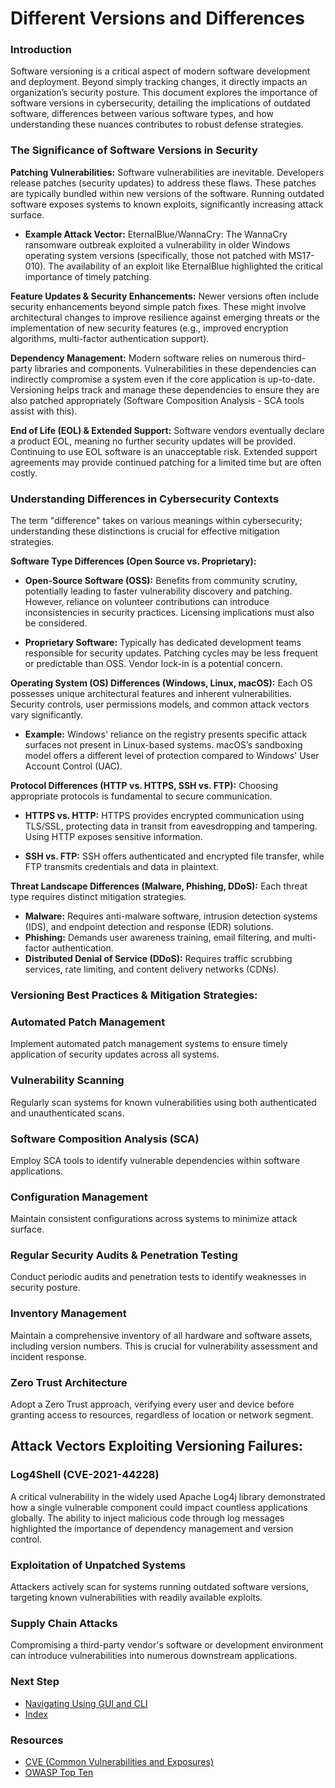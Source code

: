 # Different Versions and Differences
### Introduction
Software versioning is a critical aspect of modern software development and deployment. Beyond simply tracking changes, it directly impacts an organization’s security posture. This document explores the importance of software versions in cybersecurity, detailing the implications of outdated software, differences between various software types, and how understanding these nuances contributes to robust defense strategies.

### The Significance of Software Versions in Security

**Patching Vulnerabilities:** Software vulnerabilities are inevitable. Developers release patches (security updates) to address these flaws. These patches are typically bundled within new versions of the software. Running outdated software exposes systems to known exploits, significantly increasing attack surface.
  - **Example Attack Vector:** EternalBlue/WannaCry: The WannaCry ransomware outbreak exploited a vulnerability in older Windows operating system versions (specifically, those not patched with MS17-010). The availability of an exploit like EternalBlue highlighted the critical importance of timely patching.

**Feature Updates & Security Enhancements:** Newer versions often include security enhancements beyond simple patch fixes. These might involve architectural changes to improve resilience against emerging threats or the implementation of new security features (e.g., improved encryption algorithms, multi-factor authentication support).

**Dependency Management:** Modern software relies on numerous third-party libraries and components. Vulnerabilities in these dependencies can indirectly compromise a system even if the core application is up-to-date. Versioning helps track and manage these dependencies to ensure they are also patched appropriately (Software Composition Analysis - SCA tools assist with this).

**End of Life (EOL) & Extended Support:** Software vendors eventually declare a product EOL, meaning no further security updates will be provided. Continuing to use EOL software is an unacceptable risk. Extended support agreements may provide continued patching for a limited time but are often costly.

### Understanding Differences in Cybersecurity Contexts
The term "difference" takes on various meanings within cybersecurity; understanding these distinctions is crucial for effective mitigation strategies.

**Software Type Differences (Open Source vs. Proprietary):**

  - **Open-Source Software (OSS):** Benefits from community scrutiny, potentially leading to faster vulnerability discovery and patching. However, reliance on volunteer contributions can introduce inconsistencies in security practices. Licensing implications must also be considered.

  - **Proprietary Software:** Typically has dedicated development teams responsible for security updates. Patching cycles may be less frequent or predictable than OSS. Vendor lock-in is a potential concern.

**Operating System (OS) Differences (Windows, Linux, macOS):**
Each OS possesses unique architectural features and inherent vulnerabilities. Security controls, user permissions models, and common attack vectors vary significantly.
  - **Example:** Windows' reliance on the registry presents specific attack surfaces not present in Linux-based systems. macOS’s sandboxing model offers a different level of protection compared to Windows' User Account Control (UAC).

**Protocol Differences (HTTP vs. HTTPS, SSH vs. FTP):**
Choosing appropriate protocols is fundamental to secure communication.

  - **HTTPS vs. HTTP:** HTTPS provides encrypted communication using TLS/SSL, protecting data in transit from eavesdropping and tampering. Using HTTP exposes sensitive information.

  - **SSH vs. FTP:** SSH offers authenticated and encrypted file transfer, while FTP transmits credentials and data in plaintext.

**Threat Landscape Differences (Malware, Phishing, DDoS):** Each threat type requires distinct mitigation strategies.
  - **Malware:** Requires anti-malware software, intrusion detection systems (IDS), and endpoint detection and response (EDR) solutions.
  - **Phishing:** Demands user awareness training, email filtering, and multi-factor authentication.
  - **Distributed Denial of Service (DDoS):** Requires traffic scrubbing services, rate limiting, and content delivery networks (CDNs).

### Versioning Best Practices & Mitigation Strategies:

### Automated Patch Management
Implement automated patch management systems to ensure timely application of security updates across all systems.

### Vulnerability Scanning
Regularly scan systems for known vulnerabilities using both authenticated and unauthenticated scans.

### Software Composition Analysis (SCA)
Employ SCA tools to identify vulnerable dependencies within software applications.

### Configuration Management
Maintain consistent configurations across systems to minimize attack surface.

### Regular Security Audits & Penetration Testing
Conduct periodic audits and penetration tests to identify weaknesses in security posture.

### Inventory Management
Maintain a comprehensive inventory of all hardware and software assets, including version numbers. This is crucial for vulnerability assessment and incident response.

### Zero Trust Architecture
Adopt a Zero Trust approach, verifying every user and device before granting access to resources, regardless of location or network segment.

## Attack Vectors Exploiting Versioning Failures:

### Log4Shell (CVE-2021-44228)
A critical vulnerability in the widely used Apache Log4j library demonstrated how a single vulnerable component could impact countless applications globally. The ability to inject malicious code through log messages highlighted the importance of dependency management and version control.

### Exploitation of Unpatched Systems
Attackers actively scan for systems running outdated software versions, targeting known vulnerabilities with readily available exploits.

### Supply Chain Attacks
Compromising a third-party vendor's software or development environment can introduce vulnerabilities into numerous downstream applications.

### Next Step
- [Navigating Using GUI and CLI](https://github.com/Sisu-Sus/CyberSec-RoadMap/blob/main/Operating_Systems/Navigating_using_GUI_and_CLI.md)
- [Index](https://github.com/Sisu-Sus/CyberSec-RoadMap/blob/main/index.md)

### Resources
- [CVE (Common Vulnerabilities and Exposures)](https://cve.mitre.org/)
- [OWASP Top Ten](https://owasp.org/top10/)
